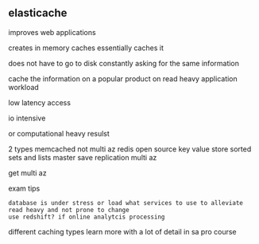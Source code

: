 elasticache 
------------------------------
improves web applications 

creates in memory caches 
essentially caches it 

does not have to go to disk 
constantly asking for the same information

cache the information on a popular product 
on read heavy application workload 

low latency access 

io intensive 

or computational heavy resulst 


2 types 
memcached
    not multi az 
redis open source key value store 
    sorted sets and lists 
    master save replication 
    multi az 

get multi az

exam tips 

    database is under stress or load what services to use to alleviate 
    read heavy and not prone to change 
    use redshift? if online analytcis processing 

different caching types 
learn more with a lot of detail in sa pro course 


